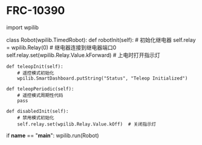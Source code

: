 # FRC-10390
import wpilib

class Robot(wpilib.TimedRobot):
    def robotInit(self):
        # 初始化继电器
        self.relay = wpilib.Relay(0)  # 继电器连接到继电器端口0
        self.relay.set(wpilib.Relay.Value.kForward)  # 上电时打开指示灯

    def teleopInit(self):
        # 遥控模式初始化
        wpilib.SmartDashboard.putString("Status", "Teleop Initialized")

    def teleopPeriodic(self):
        # 遥控模式周期性代码
        pass

    def disabledInit(self):
        # 禁用模式初始化
        self.relay.set(wpilib.Relay.Value.kOff)  # 关闭指示灯

if __name__ == "__main__":
    wpilib.run(Robot)
    

